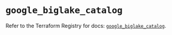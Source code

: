 # `google_biglake_catalog`

Refer to the Terraform Registry for docs: [`google_biglake_catalog`](https://registry.terraform.io/providers/hashicorp/google/6.43.0/docs/resources/biglake_catalog).

